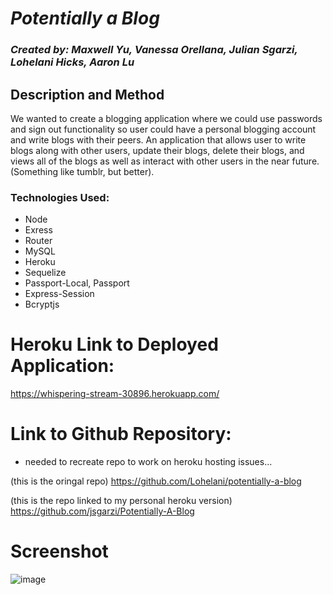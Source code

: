 # _Potentially a Blog_

### _Created by: Maxwell Yu, Vanessa Orellana, Julian Sgarzi, Lohelani Hicks, Aaron Lu_

## Description and Method

We wanted to create a blogging application where we could use passwords and sign out functionality so user could have a personal blogging account and write blogs with their peers. An application that allows user to write blogs along with other users, update their blogs, delete their blogs, and views all of the blogs as well as interact with other users in the near future. (Something like tumblr, but better).


### Technologies Used:
* Node
* Exress
* Router
* MySQL
* Heroku
* Sequelize
* Passport-Local, Passport
* Express-Session
* Bcryptjs

# Heroku Link to Deployed Application:

https://whispering-stream-30896.herokuapp.com/


 # Link to Github Repository:

* needed to recreate repo to work on heroku hosting issues... 

(this is the oringal repo)
https://github.com/Lohelani/potentially-a-blog


(this is the repo linked to my personal heroku version)
https://github.com/jsgarzi/Potentially-A-Blog

# Screenshot

![image](https://user-images.githubusercontent.com/70550481/103064561-40ca5900-4582-11eb-9415-60bdba920625.png)


